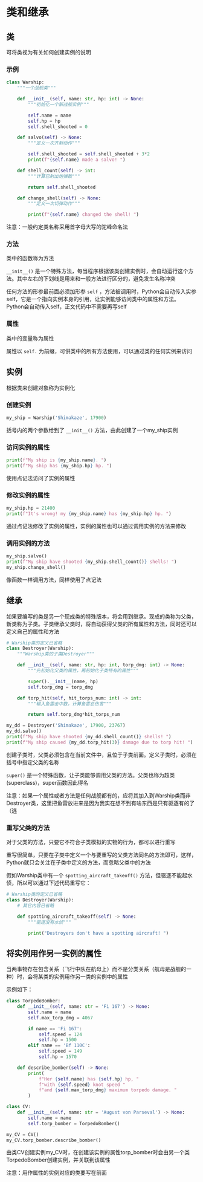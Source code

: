 # 类和继承

## 类

可将类视为有关如何创建实例的说明

### 示例

```python
class Warship:
    """一个战舰类"""

    def __init__(self, name: str, hp: int) -> None:
        """初始化一个新战舰实例"""

        self.name = name
        self.hp = hp
        self.shell_shooted = 0

    def salvo(self) -> None:
        """定义一次齐射动作"""

        self.shell_shooted = self.shell_shooted + 3*2
        print(f"{self.name} made a salvo! ")

    def shell_count(self) -> int:
        """计算已射出炮弹数"""

        return self.shell_shooted

    def change_shell(self) -> None:
        """定义一次切弹动作"""

        print(f"{self.name} changed the shell! ")
```

注意：一般约定类名称采用首字母大写的驼峰命名法

### 方法

类中的函数称为方法

`__init__()` 是一个特殊方法，每当程序根据该类创建实例时，会自动运行这个方法。其中左右的下划线是用来和一般方法进行区分的，避免发生名称冲突

任何方法的形参最前面必须加形参 `self` ，方法被调用时，Python会自动传入实参self，它是一个指向实例本身的引用，让实例能够访问类中的属性和方法。Python会自动传入self，正文代码中不需要再写self

### 属性

类中的变量称为属性

属性以 `self.` 为前缀，可供类中的所有方法使用，可以通过类的任何实例来访问

## 实例

根据类来创建对象称为实例化

### 创建实例

```python
my_ship = Warship('Shimakaze', 17900)
```

括号内的两个参数给到了 `__init__()` 方法，由此创建了一个my_ship实例

### 访问实例的属性

```python
print(f"My ship is {my_ship.name}. ")
print(f"My ship has {my_ship.hp} hp. ")
```

使用点记法访问了实例的属性

### 修改实例的属性

```python
my_ship.hp = 21400
print(f"It's wrong! my {my_ship.name} has {my_ship.hp} hp. ")
```

通过点记法修改了实例的属性，实例的属性也可以通过调用实例的方法来修改

### 调用实例的方法

```python
my_ship.salvo()
print(f"My ship have shooted {my_ship.shell_count()} shells! ")
my_ship.change_shell()
```

像函数一样调用方法，同样使用了点记法

## 继承

如果要编写的类是另一个现成类的特殊版本，将会用到继承。现成的类称为父类，新类称为子类。子类继承父类时，将自动获得父类的所有属性和方法，同时还可以定义自己的属性和方法

```python
# Warship类的定义已省略
class Destroyer(Warship):
    """Warship类的子类Destroyer"""

    def __init__(self, name: str, hp: int, torp_dmg: int) -> None:
        """先初始化父类的属性，再初始化子类特有的属性"""

        super().__init__(name, hp)
        self.torp_dmg = torp_dmg

    def torp_hit(self, hit_torps_num: int) -> int:
        """输入鱼雷击中数，计算鱼雷总伤害"""

        return self.torp_dmg*hit_torps_num

my_dd = Destroyer('Shimakaze', 17900, 23767)
my_dd.salvo()
print(f"My ship have shooted {my_dd.shell_count()} shells! ")
print(f"My ship caused {my_dd.torp_hit(3)} damage due to torp hit! ")
```

创建子类时，父类必须包含在当前文件中，且位于子类前面。定义子类时，必须在括号中指定父类的名称

`super()` 是一个特殊函数，让子类能够调用父类的方法。父类也称为超类(superclass)，super函数因此得名

注意：如果一个属性或者方法是任何战舰都有的，应将其加入到Warship类而非Destroyer类，这里把鱼雷放进来是因为我实在想不到有啥东西是只有驱逐有的了（逃

### 重写父类的方法

对于父类的方法，只要它不符合子类模拟的实物的行为，都可以进行重写

重写很简单，只要在子类中定义一个与要重写的父类方法同名的方法即可，这样，Python就只会关注在子类中定义的方法，而忽略父类中的方法

假如Warship类中有一个 `spotting_aircraft_takeoff()` 方法，但驱逐不能起水侦，所以可以通过下述代码重写它：

```python
# Warship类的定义已省略
class Destroyer(Warship):
    # 其它内容已省略

    def spotting_aircraft_takeoff(self) -> None:
        """驱逐没有水侦"""

        print("Destroyers don't have a spotting aircraft! ")
```

## 将实例用作另一实例的属性

当两事物存在包含关系（飞行中队在航母上）而不是分类关系（航母是战舰的一种）时，会将某类的实例用作另一类的实例中的属性

示例如下：

```python
class TorpedoBomber:
    def __init__(self, name: str = 'Fi 167') -> None:
        self.name = name
        self.max_torp_dmg = 4067

        if name == 'Fi 167':
            self.speed = 124
            self.hp = 1500
        elif name == 'Bf 110C':
            self.speed = 149
            self.hp = 1570

    def describe_bomber(self) -> None:
        print(
            f"Her {self.name} has {self.hp} hp, "
            f"with {self.speed} knot speed "
            f"and {self.max_torp_dmg} maximum torpedo damage. "
        )

class CV:
    def __init__(self, name: str = 'August von Parseval') -> None:
        self.name = name
        self.torp_bomber = TorpedoBomber()

my_CV = CV()
my_CV.torp_bomber.describe_bomber()
```

由类CV创建实例my_CV时，在创建该实例的属性torp_bomber时会由另一个类TorpedoBomber创建实例，并关联到该属性

注意：用作属性的实例对应的类要写在前面
